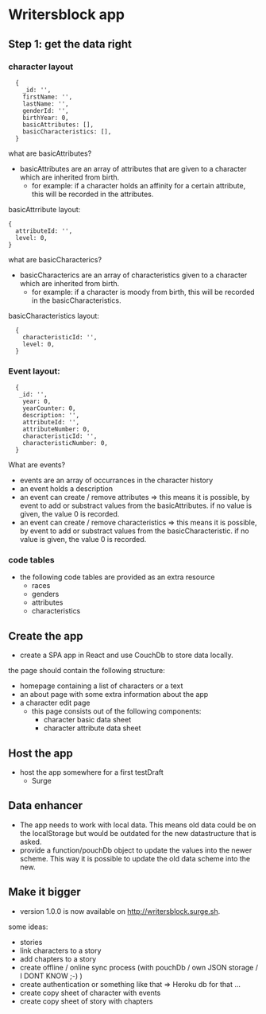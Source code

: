 # Writersblock app

## Step 1: get the data right
### character layout
```
  {
    _id: '',
    firstName: '',
    lastName: '',
    genderId: '',
    birthYear: 0,
    basicAttributes: [],
    basicCharacteristics: [],
  }
```

what are basicAttributes?
  - basicAttributes are an array of attributes that are given to a character which are inherited from birth.
    - for example: if a character holds an affinity for a certain attribute, this will be recorded in the attributes.

  basicAttrribute layout:
  ```
  {
    attributeId: '',
    level: 0,
  }
  ```

what are basicCharacterics?
  - basicCharacterics are an array of characteristics given to a character which are inherited from birth.
    - for example: if a character is moody from birth, this will be recorded in the basicCharacteristics.

  basicCharacteristics layout:
  ```
    {
      characteristicId: '',
      level: 0,
    }
  ```

### Event layout:

```
  {
   _id: '',
    year: 0,
    yearCounter: 0,
    description: '',
    attributeId: '',
    attributeNumber: 0,
    characteristicId: '',
    characteristicNumber: 0,
  }
```
What are events?
  - events are an array of occurrances in the character history
  - an event holds a description
  - an event can create / remove attributes => this means it is possible, by event to add or substract values from the basicAttributes. if no value is given, the value 0 is recorded.
  - an event can create / remove characteristics => this means it is possible, by event to add or substract values from the basicCharacteristic. if no value is given, the value 0 is recorded.

### code tables

- the following code tables are provided as an extra resource
  - races
  - genders
  - attributes
  - characteristics

## Create the app
  - create a SPA app in React and use CouchDb to store data locally.

the page should contain the following structure:
  - homepage containing a list of characters or a text
  - an about page with some extra information about the app
  - a character edit page
    - this page consists out of the following components:
      - character basic data sheet
      - character attribute data sheet

## Host the app
  - host the app somewhere for a first testDraft
    - Surge

## Data enhancer
  - The app needs to work with local data. This means old data could be on the localStorage but would be outdated for the new datastructure that is asked.
  - provide a function/pouchDb object to update the values into the newer scheme. This way it is possible to update the old data scheme into the new.

## Make it bigger
  - version 1.0.0 is now available on http://writersblock.surge.sh.

some ideas:
  - stories
  - link characters to a story
  - add chapters to a story
  - create offline / online sync process (with pouchDb / own JSON storage / I DONT KNOW ;-) )
  - create authentication or something like that => Heroku db for that ...
  - create copy sheet of character with events
  - create copy sheet of story with chapters